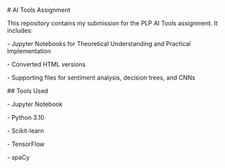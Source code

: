 \# AI Tools Assignment



This repository contains my submission for the PLP AI Tools assignment. It includes:

\- Jupyter Notebooks for Theoretical Understanding and Practical Implementation

\- Converted HTML versions

\- Supporting files for sentiment analysis, decision trees, and CNNs



\## Tools Used

\- Jupyter Notebook

\- Python 3.10

\- Scikit-learn

\- TensorFlow

\- spaCy



